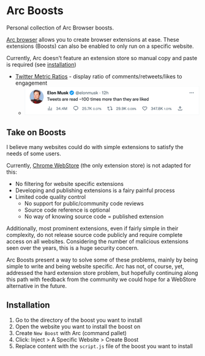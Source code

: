 # Arc Boosts

Personal collection of Arc Browser boosts.

[Arc browser](https://arc.net/) allows you to create browser extensions at ease. 
These extensions (Boosts) can also be enabled to only run on a specific website.

Currently, Arc doesn't feature an extension store so manual copy and paste is required (see [installation](#installation))

- [Twitter Metric Ratios](./twitter-metric-ratios/README.md) - display ratio of comments/retweets/likes to engagement
  - ![screenshot-percentage](./twitter-metric-ratios/assets/percent.png)

## Take on Boosts

I believe many websites could do with simple extensions to satisfy the needs of some users.

Currently, [Chrome WebStore](https://chrome.google.com/webstore/category/extensions) (the only extension store) is not adapted for this:
- No filtering for website specific extensions
- Developing and publishing extensions is a fairy painful process
- Limited code quality control
  - No support for public/community code reviews
  - Source code reference is optional
  - No way of knowing source code = published extension

Additionally, most prominent extensions, even if fairly simple in their complexity, do not release source 
code publicly and require complete access on all websites. Considering the number of malicious extensions seen 
over the years, this is a huge security concern.

Arc Boosts present a way to solve some of these problems, mainly by being simple to write and being website specific.
Arc has not, of course, yet, addressed the hard extension store problem, but hopefully continuing along this path 
with feedback from the community we could hope for a WebStore alternative in the future. 


## Installation

1. Go to the directory of the boost you want to install
2. Open the website you want to install the boost on
3. Create `New Boost` with Arc (command pallet)
4. Click: Inject > A Specific Website > Create Boost
5. Replace content with the `script.js` file of the boost you want to install